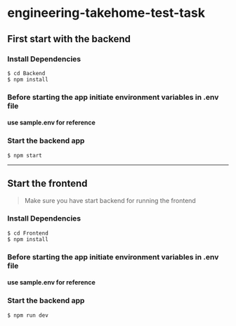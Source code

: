 # engineering-takehome-test-task

## First start with the backend

### Install Dependencies

```
$ cd Backend
$ npm install
```

### Before starting the app initiate environment variables in .env file

#### use sample.env for reference

### Start the backend app

```
$ npm start
```

---

## Start the frontend

> Make sure you have start backend for running the frontend

### Install Dependencies

```
$ cd Frontend
$ npm install
```

### Before starting the app initiate environment variables in .env file

#### use sample.env for reference

### Start the backend app

```
$ npm run dev
```
